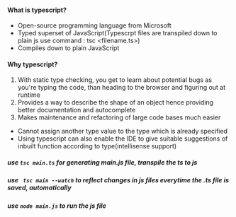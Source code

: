 #### What is typescript?
* Open-source programming language from Microsoft
* Typed superset of JavaScript(Typescrpt files are transpiled down to plain js use command : tsc <filename.ts>)
* Compiles down to plain JavaScript

#### Why typescript?
1. With static type checking, you get to learn about potential bugs as you're typing the code, than
   heading to the browser and figuring out at runtime
2. Provides a way to describe the shape of an object hence providing better documentation and
   autocomplete
3. Makes maintenance and refactoring of large code bases much easier

* Cannot assign another type value to the type which is already specified
* Using typescript can also enable the IDE to give suitable suggestions of inbuilt function according to type(intellisense support)

##### use ```tsc main.ts``` for generating main.js file, transpile the ts to js
##### use ``` tsc main --watch``` to reflect changes in js files everytime the .ts file is saved, automatically
##### use ```node main.js``` to run the js file

